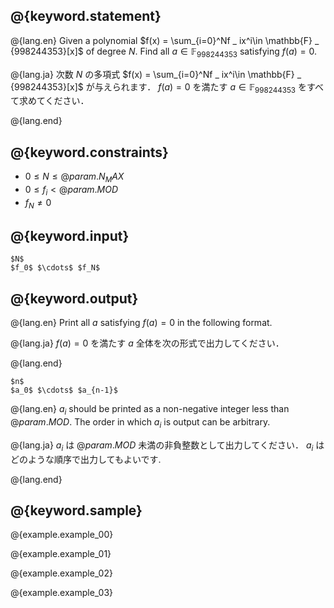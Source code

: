 ## @{keyword.statement}

@{lang.en}
Given a polynomial $f(x) = \sum_{i=0}^Nf _ ix^i\in \mathbb{F} _ {998244353}[x]$ of degree $N$. 
Find all $a\in \mathbb{F} _ {998244353}$ satisfying $f(a)=0$.

@{lang.ja}
次数 $N$ の多項式 $f(x) = \sum_{i=0}^Nf _ ix^i\in \mathbb{F} _ {998244353}[x]$ が与えられます．
$f(a)=0$ を満たす $a\in \mathbb{F} _ {998244353}$ をすべて求めてください．

@{lang.end}

## @{keyword.constraints}

- $0\leq N\leq @{param.N_MAX}$
- $0\leq f_i < @{param.MOD}$
- $f_N\neq 0$

## @{keyword.input}

```
$N$
$f_0$ $\cdots$ $f_N$
```

## @{keyword.output}

@{lang.en}
Print all $a$ satisfying $f(a)=0$ in the following format. 

@{lang.ja}
$f(a)=0$ を満たす $a$ 全体を次の形式で出力してください．

@{lang.end}

```
$n$
$a_0$ $\cdots$ $a_{n-1}$
```

@{lang.en}
$a_i$ should be printed as a non-negative integer less than $@{param.MOD}$. 
The order in which $a_i$ is output can be arbitrary.

@{lang.ja}
$a_i$ は $@{param.MOD}$ 未満の非負整数として出力してください．
$a_i$ はどのような順序で出力してもよいです. 

@{lang.end}


## @{keyword.sample}

@{example.example_00}

@{example.example_01}

@{example.example_02}

@{example.example_03}
